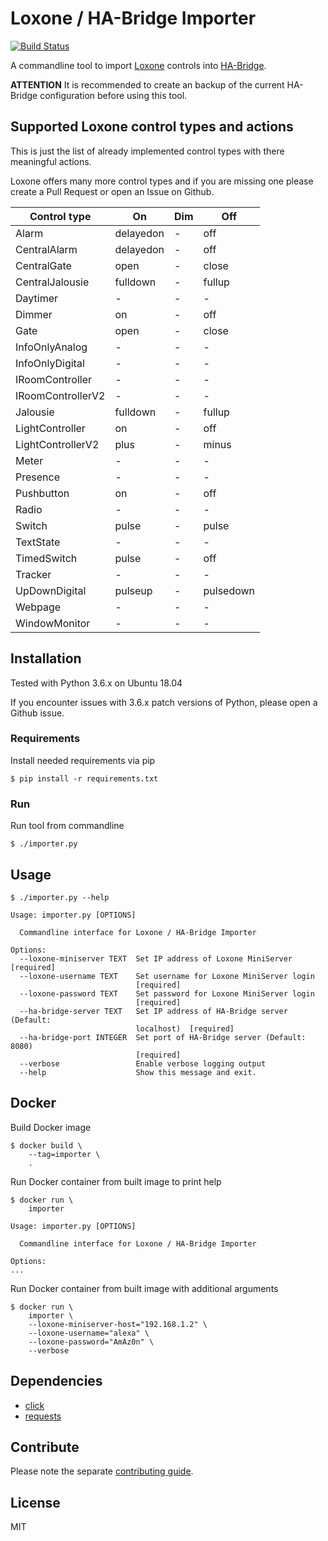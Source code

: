 # Loxone / HA-Bridge Importer
[![Build Status](https://travis-ci.org/escalate/loxone-ha-bridge-importer.svg?branch=master)](https://travis-ci.org/escalate/loxone-ha-bridge-importer)

A commandline tool to import [Loxone](https://www.loxone.com) controls into [HA-Bridge](https://github.com/bwssytems/ha-bridge).

**ATTENTION** It is recommended to create an backup of the current HA-Bridge configuration before using this tool.

## Supported Loxone control types and actions
This is just the list of already implemented control types with there meaningful actions.

Loxone offers many more control types and if you are missing one please create a Pull Request or open an Issue on Github.

| Control type      | On        | Dim | Off       |
| ----------------- | --------- | --- | --------- |
| Alarm             | delayedon | -   | off       |
| CentralAlarm      | delayedon | -   | off       |
| CentralGate       | open      | -   | close     |
| CentralJalousie   | fulldown  | -   | fullup    |
| Daytimer          | -         | -   | -         |
| Dimmer            | on        | -   | off       |
| Gate              | open      | -   | close     |
| InfoOnlyAnalog    | -         | -   | -         |
| InfoOnlyDigital   | -         | -   | -         |
| IRoomController   | -         | -   | -         |
| IRoomControllerV2 | -         | -   | -         |
| Jalousie          | fulldown  | -   | fullup    |
| LightController   | on        | -   | off       |
| LightControllerV2 | plus      | -   | minus     |
| Meter             | -         | -   | -         |
| Presence          | -         | -   | -         |
| Pushbutton        | on        | -   | off       |
| Radio             | -         | -   | -         |
| Switch            | pulse     | -   | pulse     |
| TextState         | -         | -   | -         |
| TimedSwitch       | pulse     | -   | off       |
| Tracker           | -         | -   | -         |
| UpDownDigital     | pulseup   | -   | pulsedown |
| Webpage           | -         | -   | -         |
| WindowMonitor     | -         | -   | -         |

## Installation
Tested with Python 3.6.x on Ubuntu 18.04

If you encounter issues with 3.6.x patch versions of Python, please open a Github issue.

### Requirements
Install needed requirements via pip

```
$ pip install -r requirements.txt
```

### Run
Run tool from commandline
```
$ ./importer.py
```

## Usage
```
$ ./importer.py --help

Usage: importer.py [OPTIONS]

  Commandline interface for Loxone / HA-Bridge Importer

Options:
  --loxone-miniserver TEXT  Set IP address of Loxone MiniServer  [required]
  --loxone-username TEXT    Set username for Loxone MiniServer login
                            [required]
  --loxone-password TEXT    Set password for Loxone MiniServer login
                            [required]
  --ha-bridge-server TEXT   Set IP address of HA-Bridge server (Default:
                            localhost)  [required]
  --ha-bridge-port INTEGER  Set port of HA-Bridge server (Default: 8080)
                            [required]
  --verbose                 Enable verbose logging output
  --help                    Show this message and exit.
```

## Docker
Build Docker image
```
$ docker build \
    --tag=importer \
    .
```

Run Docker container from built image to print help
```
$ docker run \
    importer

Usage: importer.py [OPTIONS]

  Commandline interface for Loxone / HA-Bridge Importer

Options:
...
```

Run Docker container from built image with additional arguments
```
$ docker run \
    importer \
    --loxone-miniserver-host="192.168.1.2" \
    --loxone-username="alexa" \
    --loxone-password="AmAz0n" \
    --verbose
```

## Dependencies
* [click](https://pypi.python.org/pypi/click)
* [requests](https://pypi.python.org/pypi/requests)

## Contribute
Please note the separate [contributing guide](https://github.com/escalate/loxone-ha-bridge-importer/blob/master/CONTRIBUTING.md).

## License
MIT
